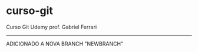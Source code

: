 # curso-git
Curso Git Udemy prof. Gabriel Ferrari
_____________________________________


ADICIONADO A NOVA BRANCH "NEWBRANCH"
